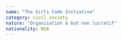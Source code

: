 ```yaml
---
name: "The Girls Code Initiative"
category: civil_society
nature: "Organisation à but non lucratif"
nationality: NGA
---
```

    